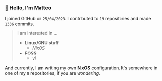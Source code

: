 ### 👋 Hello, I'm Matteo

I joined GitHub on `25/04/2023`.
I contributed to `19` repositories and made `1336` commits.

> I am interested in ...
> 
> - **Linux/GNU stuff**
>     - *NixOS*
> - **FOSS**
>   - *vi*

And currently, I am writing my own **NixOS** configuration. It's somewhere in one of my `8` repositories, if you are *wondering*.
